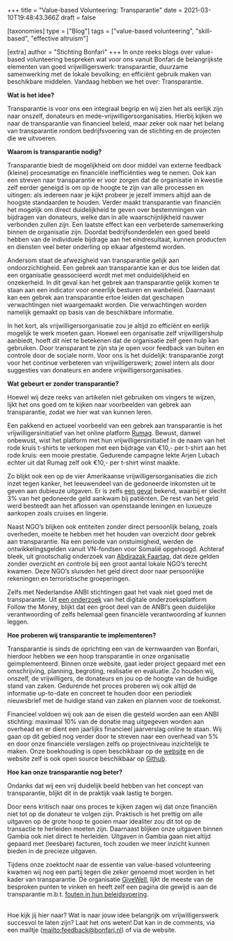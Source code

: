 +++
title = "Value-based Volunteering: Transparantie"
date = 2021-03-10T19:48:43.366Z
draft = false

[taxonomies]
type = ["Blog"]
tags = ["value-based volunteering", "skill-based", "effective altruism"]

[extra]
author = "Stichting Bonfari"
+++
In onze reeks blogs over value-based volunteering bespreken wat voor ons vanuit Bonfari de belangrijkste elementen van goed vrijwilligerswerk: transparantie, duurzame samenwerking met de lokale bevolking; en efficiënt gebruik maken van beschikbare middelen. Vandaag hebben we het over: Transparantie. <!-- more -->

**Wat is het idee?**

Transparantie is voor ons een integraal begrip en wij zien het als eerlijk zijn naar onszelf, donateurs en mede-vrijwilligersorganisaties. Hierbij kijken we naar de transparantie van financieel beleid, maar zeker ook naar het belang van transparantie rondom bedrijfsvoering van de stichting en de projecten die we uitvoeren. 

**Waarom is transparantie nodig?**

Transparantie biedt de mogelijkheid om door middel van externe feedback (kleine) procesmatige en financiële inefficiënties weg te nemen. Ook kan een streven naar transparantie er voor zorgen dat de organisatie in kwestie zelf eerder geneigd is om op de hoogte te zijn van alle processen en uitingen: als iedereen naar je kijkt probeer je jezelf immers altijd aan de hoogste standaarden te houden. Verder maakt transparantie van financiën het mogelijk om direct duidelijkheid te geven over bestemmingen van bijdragen van donateurs, welke dan in alle waarschijnlijkheid nauwer verbonden zullen zijn. Een laatste effect kan een verbeterde samenwerking binnen de organisatie zijn. Doordat bedrijfsonderdelen een goed beeld hebben van de individuele bijdrage aan het eindresultaat, kunnen producten en diensten veel beter onderling op elkaar afgestemd worden.

Andersom staat de afwezigheid van transparantie gelijk aan ondoorzichtigheid. Een gebrek aan transparantie kan er dus toe leiden dat een organisatie geassocieerd wordt met met onduidelijkheid en onzekerheid. In dit geval kan het gebrek aan transparantie gelijk komen te staan aan een indicator voor oneerlijk besturen en wanbeleid. Daarnaast kan een gebrek aan transparantie ertoe leiden dat geschapen verwachtingen niet waargemaakt worden. Die verwachtingen worden namelijk gemaakt op basis van de beschikbare informatie.

In het kort, als vrijwilligersorganisatie zou je altijd zo efficiënt en eerlijk mogelijk te werk moeten gaan. Hoewel een organisatie zelf vrijwilligershulp aanbiedt, hoeft dit niet te betekenen dat de organisatie zelf geen hulp kan gebruiken. Door transparant te zijn sta je open voor feedback van buiten en controle door de sociale norm. Voor ons is het duidelijk: transparantie zorgt voor het continue verbeteren van vrijwilligerswerk; zowel intern als door suggesties van donateurs en andere vrijwilligersorganisaties.

**Wat gebeurt er zonder transparantie?**

Hoewel wij deze reeks van artikelen niet gebruiken om vingers te wijzen, lijkt het ons goed om te kijken naar voorbeelden van gebrek aan transparantie, zodat we hier wat van kunnen leren.

Een pakkend en actueel voorbeeld van een gebrek aan transparantie is het vrijwilligersinitiatief van het online platform [Rumag](https://www.volkskrant.nl/nieuws-achtergrond/rumag-baas-weg-na-ophef-over-corona-shirts-voor-rode-kruis~b8d8e565/). Bewust, danwel onbewust, wist het platform met hun vrijwilligersinitiatief in de naam van het rode kruis t-shirts te verkopen met een bijdrage van €10,- per t-shirt aan het rode kruis: een mooie prestatie. Gedurende campagne lekte Arjen Lubach echter uit dat Rumag zelf ook €10,- per t-shirt winst maakte.

Zo blijkt ook een op de vier Amerikaanse vrijwilligersorganisaties die zich inzet tegen kanker, het leeuwendeel van de gedoneerde inkomsten uit te geven aan dubieuze uitgaven. Er is zelfs [een geval](https://edition.cnn.com/2015/05/19/us/scam-charity-investigation/index.html) bekend, waarbij er slecht 3% van het gedoneerde geld aankwam bij patiënten. De rest van het geld werd besteedt aan het aflossen van openstaande leningen en luxueuze aankopen zoals cruises en lingerie.

Naast NGO’s blijken ook entiteiten zonder direct persoonlijk belang, zoals overheden, moeite te hebben met het houden van overzicht door gebrek aan transparantie. Na een periode van onstuimigheid, werden de ontwikkelingsgelden vanuit VN-fondsen voor Somalië opgehoogd. Achteraf bleek, uit grootschalig onderzoek van [Abdirazak Faartag](https://www.oneworld.nl/anders/achtergrond/somalie-een-kwestie-van-post-conflict-corruptie/), dat deze gelden zonder overzicht en controle bij een groot aantal lokale NGO’s terecht kwamen. Deze NGO’s sluisden het geld direct door naar persoonlijke rekeningen en terroristische groeperingen. 

Zelfs met Nederlandse ANBI stichtingen gaat het vaak niet goed met de transparantie. Uit [een onderzoek](https://www.ftm.nl/tag/anbi) van het digitale onderzoeksplatform Follow the Money, blijkt dat een groot deel van de ANBI’s geen duidelijke verantwoording of zelfs helemaal geen financiële verantwoording af kunnen leggen.

**Hoe proberen wij transparantie te implementeren?** 

Transparantie is sinds de oprichting een van de kernwaarden van Bonfari, hierdoor hebben we een hoop transparantie in onze organisatie geïmplementeerd. Binnen onze website, gaat ieder project gepaard met een omschrijving, planning, begroting, realisatie en evaluatie. Zo houden wij, onszelf, de vrijwilligers, de donateurs en jou op de hoogte van de huidige stand van zaken. Gedurende het proces proberen wij ook altijd de informatie up-to-date en concreet te houden door een periodiek nieuwsbrief met de huidige stand van zaken en plannen voor de toekomst.

Financieel voldoen wij ook aan de eisen die gesteld worden aan een ANBI stichting: maximaal 10% van de donatie mag uitgegeven worden aan overhead en er dient een jaarlijks financieel jaarverslag online te staan. Wij gaan op dit gebied nog verder door te streven naar een overhead van 5% en door onze financiële verslagen zelfs op projectniveau inzichtelijk te maken. Onze boekhouding is open beschikbaar op de [website](https://bonfari.net/type/financien/) en de website zelf is ook open source beschikbaar op [Github](https://github.com/bonfari/bonfari-zola).

**Hoe kan onze transparantie nog beter?** 

Ondanks dat wij een vrij duidelijk beeld hebben van het concept van transparantie, blijkt dit in de praktijk vaak lastig te borgen. 

Door eens kritisch naar ons proces te kijken zagen wij dat onze financiën niet tot op de donateur te volgen zijn. Praktisch is het prettig om alle uitgaven op de grote hoop te gooien maar idealiter zou dit tot op de transactie te herleiden moeten zijn. Daarnaast blijken onze uitgaven binnen Gambia ook niet direct te herleiden. Uitgaven in Gambia gaan niet altijd gepaard met (leesbare) facturen, toch zouden we meer inzicht kunnen bieden in de precieze uitgaven.

Tijdens onze zoektocht naar de essentie van value-based volunteering kwamen wij nog een partij tegen die zeker genoemd moet worden in het kader van transparantie. De organisatie [GiveWell](https://www.givewell.org/about/our-mistakes), lijkt de meeste van de besproken punten te vinken en heeft zelf een pagina die gewijd is aan de transparantie m.b.t. [fouten in hun beleidsvoering](https://www.givewell.org/about/our-mistakes).

\
Hoe kijk jij hier naar? Wat is naar jouw idee belangrijk om vrijwilligerswerk succesvol te laten zijn? Laat het ons weten! Dat kan in de comments, via een mailtje (<mailto:feedback@bonfari.nl>) of via de website.